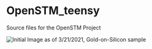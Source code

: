 # OpenSTM_teensy

Source files for the OpenSTM Project

![Initial Image as of 3/21/2021, Gold-on-Silicon sample](https://github.com/Arcturus314/OpenSTM_teensy/gold_scan.png)
